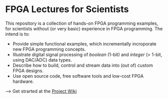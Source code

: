 # FPGA Lectures for Scientists
This repository is a collection of hands-on FPGA programming examples, for scientists without (or very basic) experience in FPGA programming. The intend is to:
* Provide simple functional examples, which incrementally incroporate new FPGA programming concepts. 
* Illustrate digital signal processing of *boolean* (1-bit) and *integer* (> 1-bit, using DAC/ADC) data types. 
* Describe how to build, control and stream data into (out of) custom FPGA designs.
* Use open source code, free software tools and low-cost FPGA hardware.  

--> Get strarted at the [Project Wiki](https://github.com/dspsandbox/FPGA-Lectures-for-Scientists/wiki)
